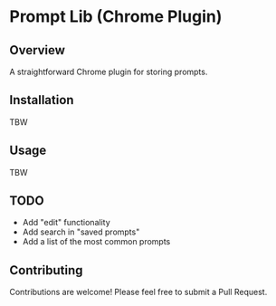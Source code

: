 # Prompt Lib (Chrome Plugin)

## Overview
 A straightforward Chrome plugin for storing prompts.

## Installation
TBW

## Usage
TBW

## TODO
- Add "edit" functionality
- Add search in "saved prompts"
- Add a list of the most common prompts

## Contributing

Contributions are welcome! Please feel free to submit a Pull Request.

